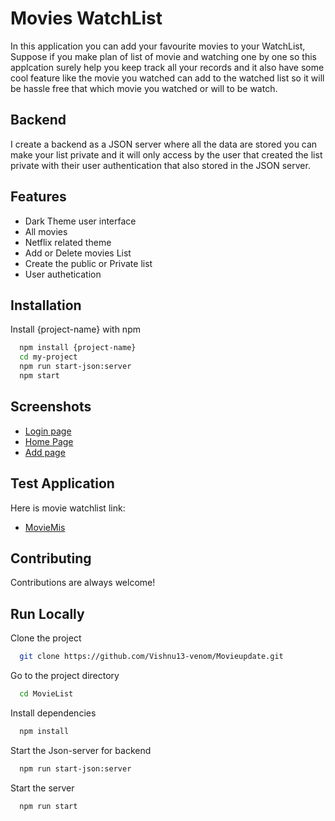 # Movies WatchList

In this application you can add your favourite movies to your WatchList, Suppose if you make plan of list of movie and watching one by one so this applcation surely help you keep track all your records and it also have some cool feature like the movie you watched can add to the watched list so it will be hassle free that which movie you watched or will to be watch.

## Backend
I create a backend as a JSON server where all the data are stored you can make your list private and it will only access by the user that created the list private with their user authentication that also stored in the JSON server.

## Features

- Dark Theme user interface
- All movies
- Netflix related theme
- Add or Delete movies List
- Create the public or Private list
- User authetication




## Installation

Install {project-name} with npm

```bash
  npm install {project-name}
  cd my-project
  npm run start-json:server
  npm start
```
    
## Screenshots

- [Login page](https://drive.google.com/file/d/1Q-0HI4dC0IWxtpIATdOUufzmb33pSQdW/view?usp=sharing)
- [Home Page](https://drive.google.com/file/d/1M2hZCEH--PTLaj2KkeJLLbNhqapC1ZQ5/view?usp=sharing)
- [Add page](https://drive.google.com/file/d/10ah7IP6AgfwWnmHYjGmopG90FA9rDJVW/view?usp=sharing)


## Test Application

Here is movie watchlist link:
- [MovieMis](https://moviemis-list.herokuapp.com/)


## Contributing

Contributions are always welcome!



## Run Locally

Clone the project

```bash
  git clone https://github.com/Vishnu13-venom/Movieupdate.git
```

Go to the project directory

```bash
  cd MovieList
```

Install dependencies

```bash
  npm install
```
Start the Json-server for backend

```bash
  npm run start-json:server
```
Start the server

```bash
  npm run start
```

